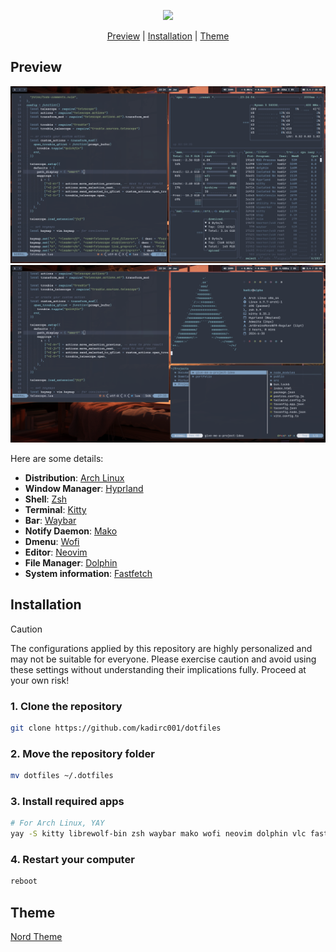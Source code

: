 <p align="center">
  <img src="https://user-images.githubusercontent.com/88080186/183231028-eb6a8714-7ceb-4c06-8bbf-4daac6a7b3bc.png" />
</p>

<div align="center">
  <a href="#preview">Preview</a> | <a href="#install">Installation</a> | <a href="#theme">Theme</a>
</div>

## Preview
![1](./preview-1.png)
![2](./preview-2.png)

Here are some details:

- **Distribution**: [Arch Linux](https://archlinux.org)
- **Window Manager**: [Hyprland](https://hyprland.org)
- **Shell**: [Zsh](https://www.zsh.org/)
- **Terminal**: [Kitty](https://sw.kovidgoyal.net/kitty/)
- **Bar**: [Waybar](https://github.com/Alexays/Waybar)
- **Notify Daemon**: [Mako](https://github.com/emersion/mako)
- **Dmenu**: [Wofi](https://hg.sr.ht/~scoopta/wofi)
- **Editor**: [Neovim](https://neovim.io/)
- **File Manager**: [Dolphin](https://apps.kde.org/dolphin/)
- **System information**: [Fastfetch](https://github.com/fastfetch-cli/fastfetch)

## Installation

> [!CAUTION]
> The configurations applied by this repository are highly personalized and may not be suitable for everyone. Please exercise caution and avoid using these settings without understanding their implications fully. Proceed at your own risk!

### 1. Clone the repository

```bash
git clone https://github.com/kadirc001/dotfiles
```

### 2. Move the repository folder

```bash
mv dotfiles ~/.dotfiles
```

### 3. Install required apps

```bash
# For Arch Linux, YAY
yay -S kitty librewolf-bin zsh waybar mako wofi neovim dolphin vlc fastfetch hyprlock hyprshot hyprpaper btop
```

### 4. Restart your computer

```bash
reboot
```

## Theme
[Nord Theme](https://www.nordtheme.com/)
